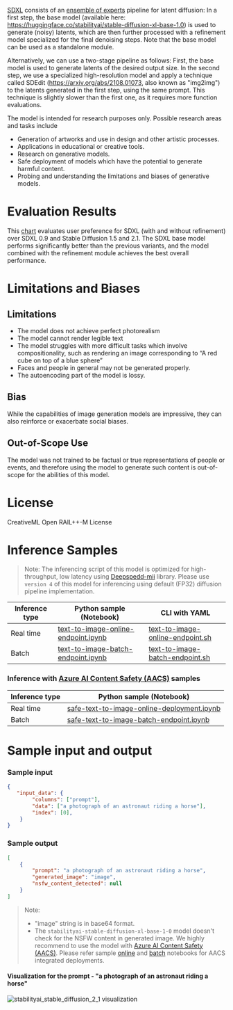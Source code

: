 [SDXL](https://arxiv.org/abs/2307.01952) consists of an [ensemble of experts](https://arxiv.org/abs/2211.01324) pipeline for latent diffusion: 
In a first step, the base model (available here: https://huggingface.co/stabilityai/stable-diffusion-xl-base-1.0) is used to generate (noisy) latents, which are then further processed with a refinement model specialized for the final denoising steps. Note that the base model can be used as a standalone module.

Alternatively, we can use a two-stage pipeline as follows:
First, the base model is used to generate latents of the desired output size. In the second step, we use a specialized high-resolution model and apply a technique called SDEdit (https://arxiv.org/abs/2108.01073, also known as "img2img") to the latents generated in the first step, using the same prompt. This technique is slightly slower than the first one, as it requires more function evaluations.

The model is intended for research purposes only. Possible research areas and tasks include

- Generation of artworks and use in design and other artistic processes.
- Applications in educational or creative tools.
- Research on generative models.
- Safe deployment of models which have the potential to generate harmful content.
- Probing and understanding the limitations and biases of generative models.

# Evaluation Results

This <a href="https://huggingface.co/stabilityai/stable-diffusion-xl-base-1.0/blob/main/comparison.png" target="_blank">chart</a> evaluates user preference for SDXL (with and without refinement) over SDXL 0.9 and Stable Diffusion 1.5 and 2.1. The SDXL base model performs significantly better than the previous variants, and the model combined with the refinement module achieves the best overall performance.

# Limitations and Biases

## Limitations

- The model does not achieve perfect photorealism
- The model cannot render legible text
- The model struggles with more difficult tasks which involve compositionality, such as rendering an image corresponding to “A red cube on top of a blue sphere”
- Faces and people in general may not be generated properly.
- The autoencoding part of the model is lossy.

## Bias

While the capabilities of image generation models are impressive, they can also reinforce or exacerbate social biases.

## Out-of-Scope Use

The model was not trained to be factual or true representations of people or events, and therefore using the model to generate such content is out-of-scope for the abilities of this model.

# License

CreativeML Open RAIL++-M License

# Inference Samples

> Note: The inferencing script of this model is optimized for high-throughput, low latency using <a href="https://github.com/microsoft/DeepSpeed-MII" target="_blank">Deepspedd-mii</a> library. Please use `version 4` of this model for inferencing using default (FP32) diffusion pipeline implementation.

Inference type|Python sample (Notebook)|CLI with YAML
|--|--|--|
Real time|<a href="https://aka.ms/azureml-infer-sdk-text-to-image" target="_blank">text-to-image-online-endpoint.ipynb</a>|<a href="https://aka.ms/azureml-infer-cli-text-to-image" target="_blank">text-to-image-online-endpoint.sh</a>
Batch |<a href="https://aka.ms/azureml-infer-batch-sdk-text-to-image" target="_blank">text-to-image-batch-endpoint.ipynb</a>|<a href="https://aka.ms/azureml-infer-batch-cli-text-to-image" target="_blank">text-to-image-batch-endpoint.sh</a>

<h3> Inference with <a href="https://learn.microsoft.com/en-us/azure/ai-services/content-safety/studio-quickstart", target="_blank">Azure AI Content Safety (AACS)</a> samples </h3>

Inference type|Python sample (Notebook)
|--|--|
Real time|<a href="https://aka.ms/azureml-infer-sdk-safe-text-to-image" target="_blank">safe-text-to-image-online-deployment.ipynb</a>
Batch |<a href="https://aka.ms/azureml-infer-batch-sdk-safe-text-to-image" target="_blank">safe-text-to-image-batch-endpoint.ipynb</a>

# Sample input and output

### Sample input

```json
{
   "input_data": {
        "columns": ["prompt"],
        "data": ["a photograph of an astronaut riding a horse"],
        "index": [0],
    }
}
```

### Sample output

```json
[
    {
        "prompt": "a photograph of an astronaut riding a horse",
        "generated_image": "image",
        "nsfw_content_detected": null
    }
]
```

> Note:
>
> - "image" string is in base64 format.
> - The `stabilityai-stable-diffusion-xl-base-1-0` model doesn't check for the NSFW content in generated image. We highly recommend to use the model with <a href="https://learn.microsoft.com/en-us/azure/ai-services/content-safety/studio-quickstart" target="_blank">Azure AI Content Safety (AACS)</a>. Please refer sample <a href="https://aka.ms/azureml-infer-sdk-safe-text-to-image" target="_blank">online</a>  and <a href="https://aka.ms/azureml-infer-batch-sdk-safe-text-to-image" target="_blank">batch</a> notebooks for AACS integrated deployments.

#### Visualization for the prompt - "a photograph of an astronaut riding a horse"

<img src="https://automlcesdkdataresources.blob.core.windows.net/finetuning-image-models/images/Model_Result_Visualizations(Do_not_delete)/output_stabilityai_stable_diffusion_xl_base-1-0.png" alt="stabilityai_stable_diffusion_2_1 visualization">
